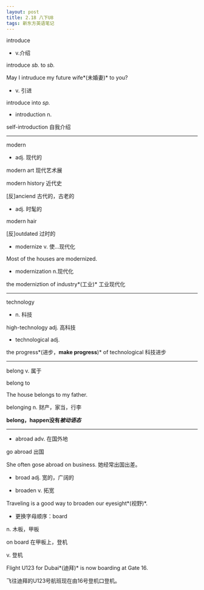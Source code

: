 ```yaml
---
layout: post
title: 2.18 八下U8
tags: 新东方英语笔记
---
```


introduce 

- v.介绍

introduce *sb.* to *sb.*

May I intruduce my future wife*(未婚妻)* to you?

- v. 引进

introduce into *sp.*

- introduction n.

self-introduction 自我介绍

-------

modern 

- adj. 现代的

modern art 现代艺术展

modern history 近代史

[反]anciend 古代的，古老的

- adj. 时髦的

modern hair

[反]outdated 过时的

- modernize v. 使...现代化

Most of the houses are modernized.

- modernization n.现代化

the moderniztion of industry*(工业)* 工业现代化

-------

technology

- n. 科技

high-technology adj. 高科技

- technological adj.

the progress*(进步，**make progress**)* of technological 科技进步

-------

belong v. 属于

belong to

The house belongs to my father.

belonging n. 财产，家当，行李

**belong，happen没有*被动语态***

-------

- abroad adv. 在国外地

go abroad 出国

She often gose abroad on business. 她经常出国出差。

- broad adj. 宽的，广阔的

- broaden v. 拓宽

Traveling is a good way to broaden our eyesight*(视野)*.

- 更换字母顺序：board 

n. 木板，甲板

on board 在甲板上，登机

v. 登机

Flight U123 for Dubai*(迪拜)* is now boarding at Gate 16.

飞往迪拜的U123号航班现在由16号登机口登机。
